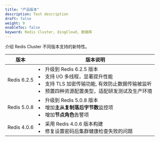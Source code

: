 ```yaml
---
title: "产品版本"
description: Test description
draft: false
weight: 9
enableToc: false
keyword: Redis Cluster, QingCloud, 数据库
---
```


介绍 Redis Cluster 不同版本支持的新特性。



| 版本        | 版本说明                                                     |
| ----------- | ------------------------------------------------------------ |
| Redis 6.2.5 | <li>升级到 Redis 6.2.5 版本</li><li>支持 I/O 多线程，显著提升性能</li><li>支持 TLS 加密传输功能, 有效防止数据传输被监听</li><li>预置四种资源配置类型，适配研发测试及生产环境</li> |
| Redis 5.0.8 | <li>升级到 Redis 5.0.8 版本</li> <li>增加**主从复制落后字节数**监控项</li><li> 增加**节点角色**告警项</li> |
| Redis 4.0.6 | <li>采用 Redis 4.0.6 版本构建</li><li> 修复设置密码后集群健康检查失败的问题</li> |

